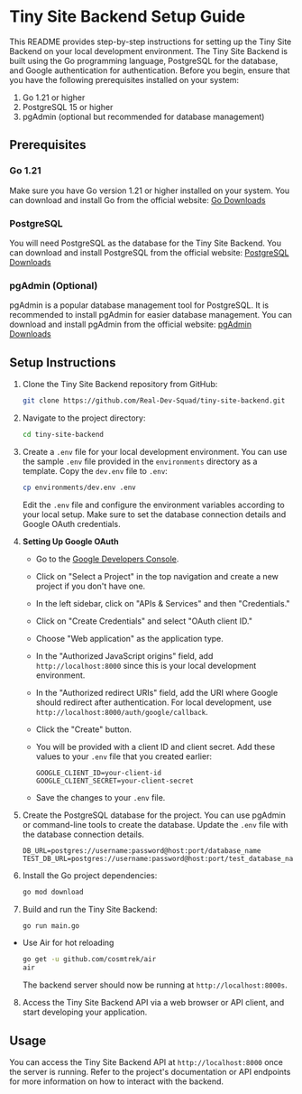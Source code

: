 # Tiny Site Backend Setup Guide

This README provides step-by-step instructions for setting up the Tiny Site Backend on your local development environment. The Tiny Site Backend is built using the Go programming language, PostgreSQL for the database, and Google authentication for authentication. Before you begin, ensure that you have the following prerequisites installed on your system:

1. Go 1.21 or higher
2. PostgreSQL 15 or higher
3. pgAdmin (optional but recommended for database management)

## Prerequisites

### Go 1.21

Make sure you have Go version 1.21 or higher installed on your system. You can download and install Go from the official website: [Go Downloads](https://golang.org/dl/)

### PostgreSQL

You will need PostgreSQL as the database for the Tiny Site Backend. You can download and install PostgreSQL from the official website: [PostgreSQL Downloads](https://www.postgresql.org/download/)

### pgAdmin (Optional)

pgAdmin is a popular database management tool for PostgreSQL. It is recommended to install pgAdmin for easier database management. You can download and install pgAdmin from the official website: [pgAdmin Downloads](https://www.pgadmin.org/download/)

## Setup Instructions

1. Clone the Tiny Site Backend repository from GitHub:

   ```bash
   git clone https://github.com/Real-Dev-Squad/tiny-site-backend.git
   ```

2. Navigate to the project directory:

   ```bash
   cd tiny-site-backend
   ```

3. Create a `.env` file for your local development environment. You can use the sample `.env` file provided in the `environments` directory as a template. Copy the `dev.env` file to `.env`:

   ```bash
   cp environments/dev.env .env
   ```

   Edit the `.env` file and configure the environment variables according to your local setup. Make sure to set the database connection details and Google OAuth credentials.

4. **Setting Up Google OAuth**

   - Go to the [Google Developers Console](https://console.developers.google.com/).

   - Click on "Select a Project" in the top navigation and create a new project if you don't have one.

   - In the left sidebar, click on "APIs & Services" and then "Credentials."

   - Click on "Create Credentials" and select "OAuth client ID."

   - Choose "Web application" as the application type.

   - In the "Authorized JavaScript origins" field, add `http://localhost:8000` since this is your local development environment.

   - In the "Authorized redirect URIs" field, add the URI where Google should redirect after authentication. For local development, use `http://localhost:8000/auth/google/callback`.

   - Click the "Create" button.

   - You will be provided with a client ID and client secret. Add these values to your `.env` file that you created earlier:

     ```
     GOOGLE_CLIENT_ID=your-client-id
     GOOGLE_CLIENT_SECRET=your-client-secret
     ```

   - Save the changes to your `.env` file.

5. Create the PostgreSQL database for the project. You can use pgAdmin or command-line tools to create the database. Update the `.env` file with the database connection details.

    ```
    DB_URL=postgres://username:password@host:port/database_name
    TEST_DB_URL=postgres://username:password@host:port/test_database_name
    ```

6. Install the Go project dependencies:

   ```bash
   go mod download
   ```

7. Build and run the Tiny Site Backend:

   ```bash
   go run main.go
   ```

- Use Air for hot reloading

    ```bash
    go get -u github.com/cosmtrek/air
    air
    ```

    The backend server should now be running at `http://localhost:8000s`.

8. Access the Tiny Site Backend API via a web browser or API client, and start developing your application.

## Usage

You can access the Tiny Site Backend API at `http://localhost:8000` once the server is running. Refer to the project's documentation or API endpoints for more information on how to interact with the backend.
